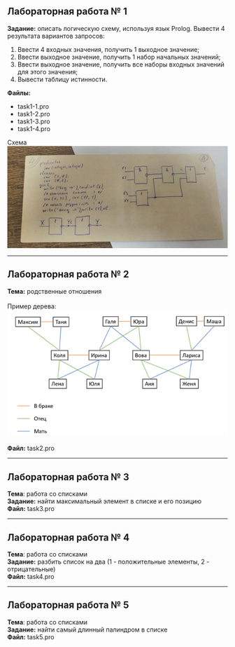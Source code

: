 ## Лабораторная работа № 1
<strong>Задание:</strong> описать логическую схему, используя язык Prolog. Вывести 4 результата вариантов запросов:
1) Ввести 4 входных значения, получить 1 выходное значение;
2) Ввести выходное значение, получить 1 набор начальных значений;
3) Ввести выходное значение, получить все наборы входных значений для этого значения; 
4) Вывести таблицу истинности.

<strong>Файлы:</strong>  
- task1-1.pro
- task1-2.pro
- task1-3.pro
- task1-4.pro

Схема  
![logical-schema](./img/task.png)  

<hr />
  
## Лабораторная работа № 2
<strong>Тема:</strong> родственные отношения  
<br />
Пример дерева:  
![tree](./img/tree.png)  
<br />
<strong>Файл:</strong> task2.pro

<hr />

## Лабораторная работа № 3
<strong>Тема</strong>: работа со списками  
<strong>Задание:</strong> найти максимальный элемент в списке и его позицию  
<strong>Файл:</strong> task3.pro
<hr />

## Лабораторная работа № 4
<strong>Тема</strong>: работа со списками  
<strong>Задание:</strong> разбить список на два (1 - положительные элементы, 2 - отрицательные)  
<strong>Файл:</strong> task4.pro
<hr />

## Лабораторная работа № 5
<strong>Тема</strong>: работа со списками  
<strong>Задание:</strong> найти самый длинный палиндром в списке  
<strong>Файл:</strong> task5.pro